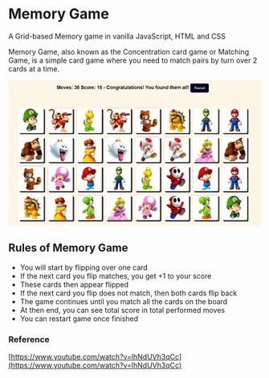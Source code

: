 # Memory Game
A Grid-based Memory game in vanilla JavaScript, HTML and CSS

Memory Game, also known as the Concentration card game or Matching Game, is a simple card game where you need to match pairs by turn over 2 cards at a time.

![demo](images/screen.JPG)

## Rules of Memory Game
- You will start by flipping over one card
- If the next card you flip matches, you get +1 to your score
- These cards then appear flipped
- If the next card you flip does not match, then both cards flip back
- The game continues until you match all the cards on the board
- At then end, you can see total score in total performed moves
- You can restart game once finished

### Reference
[https://www.youtube.com/watch?v=lhNdUVh3qCc](https://www.youtube.com/watch?v=lhNdUVh3qCc) 
